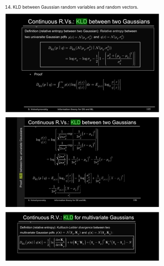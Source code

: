 14. KLD between Gaussian random variables and random vectors.

![kLD_between_Gaussian](../images/kLD_between_Gaussian.png)

![KLD_between_Gaussian2](../images/KLD_between_Gaussian2.png)

![KLD_between_Gaussian3](../images/KLD_between_Gaussian3.png)
